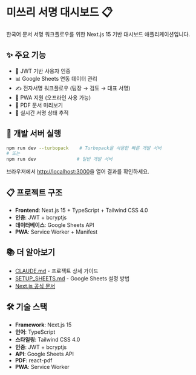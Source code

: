 # 미쓰리 서명 대시보드 📋

한국어 문서 서명 워크플로우를 위한 Next.js 15 기반 대시보드 애플리케이션입니다.

## ✨ 주요 기능

- 🔐 JWT 기반 사용자 인증
- 📊 Google Sheets 연동 데이터 관리
- ✍️ 전자서명 워크플로우 (팀장 → 검토 → 대표 서명)
- 📱 PWA 지원 (오프라인 사용 가능)
- 📄 PDF 문서 미리보기
- 🔔 실시간 서명 상태 추적

## 🚀 개발 서버 실행

```bash
npm run dev --turbopack    # Turbopack을 사용한 빠른 개발 서버
# 또는
npm run dev               # 일반 개발 서버
```

브라우저에서 [http://localhost:3000](http://localhost:3000)을 열어 결과를 확인하세요.

## 📋 프로젝트 구조

- **Frontend**: Next.js 15 + TypeScript + Tailwind CSS 4.0
- **인증**: JWT + bcryptjs
- **데이터베이스**: Google Sheets API
- **PWA**: Service Worker + Manifest

## 📚 더 알아보기

- [CLAUDE.md](./CLAUDE.md) - 프로젝트 상세 가이드
- [SETUP_SHEETS.md](./SETUP_SHEETS.md) - Google Sheets 설정 방법
- [Next.js 공식 문서](https://nextjs.org/docs)

## 🛠 기술 스택

- **Framework**: Next.js 15
- **언어**: TypeScript
- **스타일링**: Tailwind CSS 4.0
- **인증**: JWT + bcryptjs
- **API**: Google Sheets API
- **PDF**: react-pdf
- **PWA**: Service Worker

